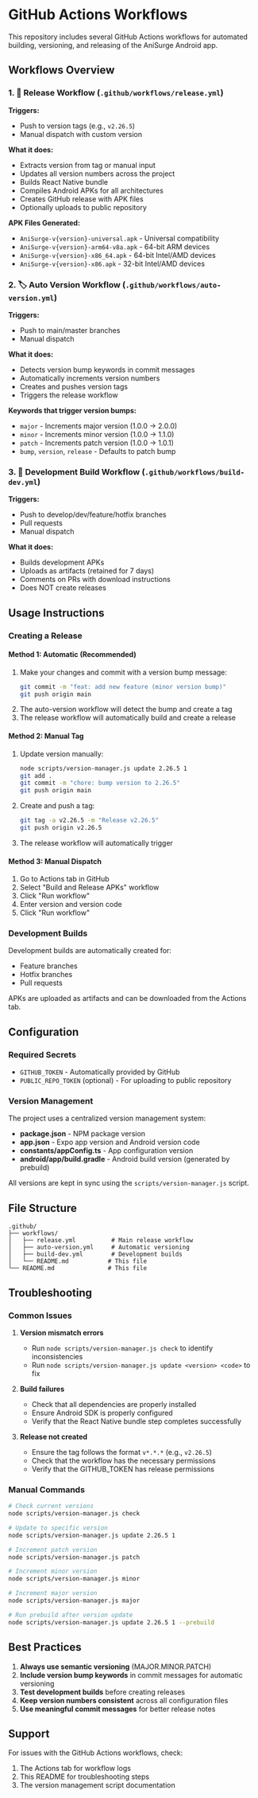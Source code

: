 # GitHub Actions Workflows

This repository includes several GitHub Actions workflows for automated building, versioning, and releasing of the AniSurge Android app.

## Workflows Overview

### 1. 🚀 Release Workflow (`.github/workflows/release.yml`)

**Triggers:**
- Push to version tags (e.g., `v2.26.5`)
- Manual dispatch with custom version

**What it does:**
- Extracts version from tag or manual input
- Updates all version numbers across the project
- Builds React Native bundle
- Compiles Android APKs for all architectures
- Creates GitHub release with APK files
- Optionally uploads to public repository

**APK Files Generated:**
- `AniSurge-v{version}-universal.apk` - Universal compatibility
- `AniSurge-v{version}-arm64-v8a.apk` - 64-bit ARM devices
- `AniSurge-v{version}-x86_64.apk` - 64-bit Intel/AMD devices
- `AniSurge-v{version}-x86.apk` - 32-bit Intel/AMD devices

### 2. 🏷️ Auto Version Workflow (`.github/workflows/auto-version.yml`)

**Triggers:**
- Push to main/master branches
- Manual dispatch

**What it does:**
- Detects version bump keywords in commit messages
- Automatically increments version numbers
- Creates and pushes version tags
- Triggers the release workflow

**Keywords that trigger version bumps:**
- `major` - Increments major version (1.0.0 → 2.0.0)
- `minor` - Increments minor version (1.0.0 → 1.1.0)
- `patch` - Increments patch version (1.0.0 → 1.0.1)
- `bump`, `version`, `release` - Defaults to patch bump

### 3. 🔧 Development Build Workflow (`.github/workflows/build-dev.yml`)

**Triggers:**
- Push to develop/dev/feature/hotfix branches
- Pull requests
- Manual dispatch

**What it does:**
- Builds development APKs
- Uploads as artifacts (retained for 7 days)
- Comments on PRs with download instructions
- Does NOT create releases

## Usage Instructions

### Creating a Release

#### Method 1: Automatic (Recommended)
1. Make your changes and commit with a version bump message:
   ```bash
   git commit -m "feat: add new feature (minor version bump)"
   git push origin main
   ```
2. The auto-version workflow will detect the bump and create a tag
3. The release workflow will automatically build and create a release

#### Method 2: Manual Tag
1. Update version manually:
   ```bash
   node scripts/version-manager.js update 2.26.5 1
   git add .
   git commit -m "chore: bump version to 2.26.5"
   git push origin main
   ```
2. Create and push a tag:
   ```bash
   git tag -a v2.26.5 -m "Release v2.26.5"
   git push origin v2.26.5
   ```
3. The release workflow will automatically trigger

#### Method 3: Manual Dispatch
1. Go to Actions tab in GitHub
2. Select "Build and Release APKs" workflow
3. Click "Run workflow"
4. Enter version and version code
5. Click "Run workflow"

### Development Builds

Development builds are automatically created for:
- Feature branches
- Hotfix branches
- Pull requests

APKs are uploaded as artifacts and can be downloaded from the Actions tab.

## Configuration

### Required Secrets

- `GITHUB_TOKEN` - Automatically provided by GitHub
- `PUBLIC_REPO_TOKEN` (optional) - For uploading to public repository

### Version Management

The project uses a centralized version management system:

- **package.json** - NPM package version
- **app.json** - Expo app version and Android version code
- **constants/appConfig.ts** - App configuration version
- **android/app/build.gradle** - Android build version (generated by prebuild)

All versions are kept in sync using the `scripts/version-manager.js` script.

## File Structure

```
.github/
├── workflows/
│   ├── release.yml          # Main release workflow
│   ├── auto-version.yml     # Automatic versioning
│   ├── build-dev.yml        # Development builds
│   └── README.md           # This file
└── README.md               # This file
```

## Troubleshooting

### Common Issues

1. **Version mismatch errors**
   - Run `node scripts/version-manager.js check` to identify inconsistencies
   - Run `node scripts/version-manager.js update <version> <code>` to fix

2. **Build failures**
   - Check that all dependencies are properly installed
   - Ensure Android SDK is properly configured
   - Verify that the React Native bundle step completes successfully

3. **Release not created**
   - Ensure the tag follows the format `v*.*.*` (e.g., `v2.26.5`)
   - Check that the workflow has the necessary permissions
   - Verify that the GITHUB_TOKEN has release permissions

### Manual Commands

```bash
# Check current versions
node scripts/version-manager.js check

# Update to specific version
node scripts/version-manager.js update 2.26.5 1

# Increment patch version
node scripts/version-manager.js patch

# Increment minor version
node scripts/version-manager.js minor

# Increment major version
node scripts/version-manager.js major

# Run prebuild after version update
node scripts/version-manager.js update 2.26.5 1 --prebuild
```

## Best Practices

1. **Always use semantic versioning** (MAJOR.MINOR.PATCH)
2. **Include version bump keywords** in commit messages for automatic versioning
3. **Test development builds** before creating releases
4. **Keep version numbers consistent** across all configuration files
5. **Use meaningful commit messages** for better release notes

## Support

For issues with the GitHub Actions workflows, check:
1. The Actions tab for workflow logs
2. This README for troubleshooting steps
3. The version management script documentation
